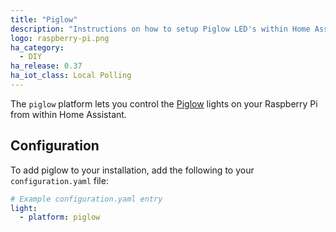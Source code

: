 ```yaml
---
title: "Piglow"
description: "Instructions on how to setup Piglow LED's within Home Assistant."
logo: raspberry-pi.png
ha_category:
  - DIY
ha_release: 0.37
ha_iot_class: Local Polling
---
```



The `piglow` platform lets you control the [Piglow](https://shop.pimoroni.com/products/piglow) lights on your Raspberry Pi from within Home Assistant.

## Configuration

To add piglow to your installation, add the following to your `configuration.yaml` file:

```yaml
# Example configuration.yaml entry
light:
  - platform: piglow
```

